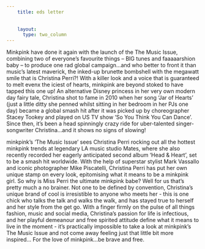 ```yaml
---
    title: eds letter
    
    
    layout:
      type: two_column
---
```


Minkpink have done it again with the launch of the The Music Issue, combining two of everyone’s favourite things – BIG tunes and faaaaarshion baby – to produce one rad global campaign…and who better to front it than music’s latest maverick, the inked-up brunette bombshell with the megawatt smile that is Christina Perri?! With a killer look and a voice that is guaranteed to melt evenx the iciest of hearts, minkpink are beyond stoked to have tapped this one up!
An alternative Disney princess in her very own modern day fairy tale, Christina shot to fame in 2010 when 
her song ‘Jar of Hearts’ (just a little ditty she penned whilst sitting in her bedroom in her PJs one day) became a global 
smash hit after it was picked up by choreographer Stacey Tookey and played on US TV show ‘So You Think You Can Dance’. Since then, it’s been a head spinningly crazy ride for uber-talented singer-songwriter Christina…and it 
shows no signs of slowing!

minkpink’s ‘The Music Issue’ sees Christina Perri rocking out all the hottest minkpink trends at legendary LA music studio Mates, where she also recently recorded her eagerly anticipated second album ‘Head & Heart’, set to be a smash hit worldwide. With the help of superstar stylist Mark Vassallo and iconic photographer Mike Piscatelli, Christina Perri has put her own unique stamp on every look, epitomising what it means to be a minkpink girl.
So why is Miss Perri the ultimate minkpink babe? Well for us that’s pretty much a no brainer. Not one to be defined by convention, Christina’s unique brand of cool is irresistible to anyone who meets her - this is one chick who talks the talk and walks the walk, and has stayed true to herself and her style from the get go. With a finger firmly on the pulse of all things fashion, music and social media, Christina’s passion for life is infectious, and her playful demeanour and free spirited attitude define what it means to live in the moment - it’s practically impossible to take a look at minkpink’s The Music Issue and not come away feeling just that little bit more inspired…
For the love of minkpink…be brave and free.